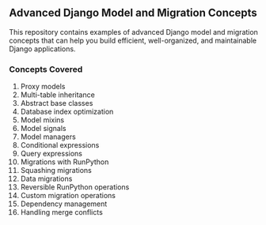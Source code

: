 ## Advanced Django Model and Migration Concepts

This repository contains examples of advanced Django model and migration concepts that can help you build efficient, well-organized, and maintainable Django applications.

### Concepts Covered
1. Proxy models  
2. Multi-table inheritance  
3. Abstract base classes  
4. Database index optimization  
5. Model mixins  
6. Model signals  
7. Model managers  
8. Conditional expressions  
9. Query expressions  
10. Migrations with RunPython  
11. Squashing migrations  
12. Data migrations  
13. Reversible RunPython operations  
14. Custom migration operations  
15. Dependency management  
16. Handling merge conflicts  
